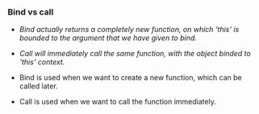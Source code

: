 ### Bind vs call

- *Bind actually returns a completely new function, on which 'this' is bounded to the argument that we have given to bind.*

- *Call will immediately call the same function, with the object binded to 'this' context.*

- Bind is used when we want to create a new function, which can be called later.

- Call is used when we want to call the function immediately.